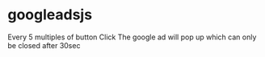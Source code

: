 # googleadsjs
Every 5 multiples of button Click The google ad will pop up which can only be closed after 30sec
